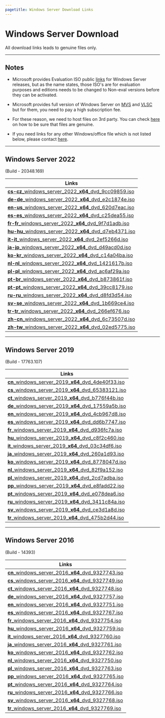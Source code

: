 ```yaml
---
pagetitle: Windows Server Download Links
---
```


# Windows Server Download

All download links leads to genuine files only.

------------------------------------------------------------------------

## Notes

-   Microsoft provides Evaluation ISO public [links](https://www.microsoft.com/en-in/evalcenter) for Windows Server releases, but as the name states, those ISO's are for evaluation purposes and editions needs to be changed to Non-eval versions before they can be activated.

-   Microsoft provides full version of Windows Server on [MVS](https://visualstudio.microsoft.com/subscriptions/) and [VLSC](https://www.microsoft.com/licensing/ServiceCenter/default.aspx) but for them, you need to pay a high subscription fee.

-   For these reason, we need to host files on 3rd party. You can check [here](genuine-installation-media.html#How_to_verify_genuinity_of_files) on how to be sure that files are genuine.

-   If you need links for any other Windows/office file which is not listed below, please contact [here](https://discord.gg/gjJEfq7ux8).

------------------------------------------------------------------------

## Windows Server 2022

(Build - 20348.169)

| Links                                                                                                                                   |
|-----------------------------------------------------------------------------------------------------------------------------------------|
| [**cs-cz**\_windows_server_2022\_**x64**\_dvd_9cc09859.iso](https://drive.massgrave.dev/cs-cz_windows_server_2022_x64_dvd_9cc09859.iso) |
| [**de-de**\_windows_server_2022\_**x64**\_dvd_e2c1874e.iso](https://drive.massgrave.dev/de-de_windows_server_2022_x64_dvd_e2c1874e.iso) |
| [**en-us**\_windows_server_2022\_**x64**\_dvd_620d7eac.iso](https://drive.massgrave.dev/en-us_windows_server_2022_x64_dvd_620d7eac.iso) |
| [**es-es**\_windows_server_2022\_**x64**\_dvd_c25dea55.iso](https://drive.massgrave.dev/es-es_windows_server_2022_x64_dvd_c25dea55.iso) |
| [**fr-fr**\_windows_server_2022\_**x64**\_dvd_9f7d1adb.iso](https://drive.massgrave.dev/fr-fr_windows_server_2022_x64_dvd_9f7d1adb.iso) |
| [**hu-hu**\_windows_server_2022\_**x64**\_dvd_d7eb4371.iso](https://drive.massgrave.dev/hu-hu_windows_server_2022_x64_dvd_d7eb4371.iso) |
| [**it-it**\_windows_server_2022\_**x64**\_dvd_2ef5266d.iso](https://drive.massgrave.dev/it-it_windows_server_2022_x64_dvd_2ef5266d.iso) |
| [**ja-jp**\_windows_server_2022\_**x64**\_dvd_d49acd0d.iso](https://drive.massgrave.dev/ja-jp_windows_server_2022_x64_dvd_d49acd0d.iso) |
| [**ko-kr**\_windows_server_2022\_**x64**\_dvd_c14a04ba.iso](https://drive.massgrave.dev/ko-kr_windows_server_2022_x64_dvd_c14a04ba.iso) |
| [**nl-nl**\_windows_server_2022\_**x64**\_dvd_1421617b.iso](https://drive.massgrave.dev/nl-nl_windows_server_2022_x64_dvd_1421617b.iso) |
| [**pl-pl**\_windows_server_2022\_**x64**\_dvd_ac6af29a.iso](https://drive.massgrave.dev/pl-pl_windows_server_2022_x64_dvd_ac6af29a.iso) |
| [**pt-br**\_windows_server_2022\_**x64**\_dvd_b873861f.iso](https://drive.massgrave.dev/pt-br_windows_server_2022_x64_dvd_b873861f.iso) |
| [**pt-pt**\_windows_server_2022\_**x64**\_dvd_39cc8179.iso](https://drive.massgrave.dev/pt-pt_windows_server_2022_x64_dvd_39cc8179.iso) |
| [**ru-ru**\_windows_server_2022\_**x64**\_dvd_d8fd3d54.iso](https://drive.massgrave.dev/ru-ru_windows_server_2022_x64_dvd_d8fd3d54.iso) |
| [**sv-se**\_windows_server_2022\_**x64**\_dvd_1b669ce4.iso](https://drive.massgrave.dev/sv-se_windows_server_2022_x64_dvd_1b669ce4.iso) |
| [**tr-tr**\_windows_server_2022\_**x64**\_dvd_266ef676.iso](https://drive.massgrave.dev/tr-tr_windows_server_2022_x64_dvd_266ef676.iso) |
| [**zh-cn**\_windows_server_2022\_**x64**\_dvd_6c73507d.iso](https://drive.massgrave.dev/zh-cn_windows_server_2022_x64_dvd_6c73507d.iso) |
| [**zh-tw**\_windows_server_2022\_**x64**\_dvd_02ed5775.iso](https://drive.massgrave.dev/zh-tw_windows_server_2022_x64_dvd_02ed5775.iso) |

------------------------------------------------------------------------

## Windows Server 2019

(Build - 17763.107)

| Links                                                                                                                             |
|-----------------------------------------------------------------------------------------------------------------------------------|
| [**cn**\_windows_server_2019\_**x64**\_dvd_4de40f33.iso](https://drive.massgrave.dev/cn_windows_server_2019_x64_dvd_4de40f33.iso) |
| [**cs**\_windows_server_2019\_**x64**\_dvd_65383121.iso](https://drive.massgrave.dev/cs_windows_server_2019_x64_dvd_65383121.iso) |
| [**ct**\_windows_server_2019\_**x64**\_dvd_b776f44b.iso](https://drive.massgrave.dev/ct_windows_server_2019_x64_dvd_b776f44b.iso) |
| [**de**\_windows_server_2019\_**x64**\_dvd_17559a5b.iso](https://drive.massgrave.dev/de_windows_server_2019_x64_dvd_17559a5b.iso) |
| [**en**\_windows_server_2019\_**x64**\_dvd_4cb967d8.iso](https://drive.massgrave.dev/en_windows_server_2019_x64_dvd_4cb967d8.iso) |
| [**es**\_windows_server_2019\_**x64**\_dvd_dd6b7747.iso](https://drive.massgrave.dev/es_windows_server_2019_x64_dvd_dd6b7747.iso) |
| [**fr**\_windows_server_2019\_**x64**\_dvd_d936fc7a.iso](https://drive.massgrave.dev/fr_windows_server_2019_x64_dvd_d936fc7a.iso) |
| [**hu**\_windows_server_2019\_**x64**\_dvd_c8f2c460.iso](https://drive.massgrave.dev/hu_windows_server_2019_x64_dvd_c8f2c460.iso) |
| [**it**\_windows_server_2019\_**x64**\_dvd_03c34df6.iso](https://drive.massgrave.dev/it_windows_server_2019_x64_dvd_03c34df6.iso) |
| [**ja**\_windows_server_2019\_**x64**\_dvd_260a1d93.iso](https://drive.massgrave.dev/ja_windows_server_2019_x64_dvd_260a1d93.iso) |
| [**ko**\_windows_server_2019\_**x64**\_dvd_8778047d.iso](https://drive.massgrave.dev/ko_windows_server_2019_x64_dvd_8778047d.iso) |
| [**nl**\_windows_server_2019\_**x64**\_dvd_82f9a152.iso](https://drive.massgrave.dev/nl_windows_server_2019_x64_dvd_82f9a152.iso) |
| [**pl**\_windows_server_2019\_**x64**\_dvd_2cd7adba.iso](https://drive.massgrave.dev/pl_windows_server_2019_x64_dvd_2cd7adba.iso) |
| [**pp**\_windows_server_2019\_**x64**\_dvd_e8fadd22.iso](https://drive.massgrave.dev/pp_windows_server_2019_x64_dvd_e8fadd22.iso) |
| [**pt**\_windows_server_2019\_**x64**\_dvd_e078dea6.iso](https://drive.massgrave.dev/pt_windows_server_2019_x64_dvd_e078dea6.iso) |
| [**ru**\_windows_server_2019\_**x64**\_dvd_3411c84a.iso](https://drive.massgrave.dev/ru_windows_server_2019_x64_dvd_3411c84a.iso) |
| [**sv**\_windows_server_2019\_**x64**\_dvd_ce3d1a8d.iso](https://drive.massgrave.dev/sv_windows_server_2019_x64_dvd_ce3d1a8d.iso) |
| [**tr**\_windows_server_2019\_**x64**\_dvd_475b2d44.iso](https://drive.massgrave.dev/tr_windows_server_2019_x64_dvd_475b2d44.iso) |

------------------------------------------------------------------------

## Windows Server 2016

(Build - 14393)

| Links                                                                                                                           |
|---------------------------------------------------------------------------------------------------------------------------------|
| [**cn**\_windows_server_2016\_**x64**\_dvd_9327743.iso](https://drive.massgrave.dev/cn_windows_server_2016_x64_dvd_9327743.iso) |
| [**cs**\_windows_server_2016\_**x64**\_dvd_9327749.iso](https://drive.massgrave.dev/cs_windows_server_2016_x64_dvd_9327749.iso) |
| [**ct**\_windows_server_2016\_**x64**\_dvd_9327748.iso](https://drive.massgrave.dev/ct_windows_server_2016_x64_dvd_9327748.iso) |
| [**de**\_windows_server_2016\_**x64**\_dvd_9327757.iso](https://drive.massgrave.dev/de_windows_server_2016_x64_dvd_9327757.iso) |
| [**en**\_windows_server_2016\_**x64**\_dvd_9327751.iso](https://drive.massgrave.dev/en_windows_server_2016_x64_dvd_9327751.iso) |
| [**es**\_windows_server_2016\_**x64**\_dvd_9327767.iso](https://drive.massgrave.dev/es_windows_server_2016_x64_dvd_9327767.iso) |
| [**fr**\_windows_server_2016\_**x64**\_dvd_9327754.iso](https://drive.massgrave.dev/fr_windows_server_2016_x64_dvd_9327754.iso) |
| [**hu**\_windows_server_2016\_**x64**\_dvd_9327759.iso](https://drive.massgrave.dev/hu_windows_server_2016_x64_dvd_9327759.iso) |
| [**it**\_windows_server_2016\_**x64**\_dvd_9327760.iso](https://drive.massgrave.dev/it_windows_server_2016_x64_dvd_9327760.iso) |
| [**ja**\_windows_server_2016\_**x64**\_dvd_9327761.iso](https://drive.massgrave.dev/ja_windows_server_2016_x64_dvd_9327761.iso) |
| [**ko**\_windows_server_2016\_**x64**\_dvd_9327762.iso](https://drive.massgrave.dev/ko_windows_server_2016_x64_dvd_9327762.iso) |
| [**nl**\_windows_server_2016\_**x64**\_dvd_9327750.iso](https://drive.massgrave.dev/nl_windows_server_2016_x64_dvd_9327750.iso) |
| [**pl**\_windows_server_2016\_**x64**\_dvd_9327763.iso](https://drive.massgrave.dev/pl_windows_server_2016_x64_dvd_9327763.iso) |
| [**pp**\_windows_server_2016\_**x64**\_dvd_9327765.iso](https://drive.massgrave.dev/pp_windows_server_2016_x64_dvd_9327765.iso) |
| [**pt**\_windows_server_2016\_**x64**\_dvd_9327764.iso](https://drive.massgrave.dev/pt_windows_server_2016_x64_dvd_9327764.iso) |
| [**ru**\_windows_server_2016\_**x64**\_dvd_9327766.iso](https://drive.massgrave.dev/ru_windows_server_2016_x64_dvd_9327766.iso) |
| [**sv**\_windows_server_2016\_**x64**\_dvd_9327768.iso](https://drive.massgrave.dev/sv_windows_server_2016_x64_dvd_9327768.iso) |
| [**tr**\_windows_server_2016\_**x64**\_dvd_9327769.iso](https://drive.massgrave.dev/tr_windows_server_2016_x64_dvd_9327769.iso) |
